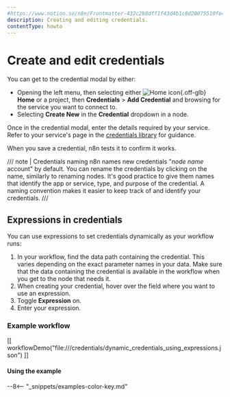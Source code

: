 ```yaml
---
#https://www.notion.so/n8n/Frontmatter-432c2b8dff1f43d4b1c8d20075510fe4
description: Creating and editing credentials.
contentType: howto
---
```


# Create and edit credentials

You can get to the credential modal by either: 

* Opening the left menu, then selecting either <span class="inline-image">![Home icon](/_images/common-icons/home.png){.off-glb}</span> **Home** or a project, then **Credentials** > **Add Credential** and browsing for the service you want to connect to.
* Selecting **Create New** in the **Credential** dropdown in a node.

Once in the credential modal, enter the details required by your service. Refer to your service's page in the [credentials library](/integrations/builtin/credentials/) for guidance.

When you save a credential, n8n tests it to confirm it works.

/// note | Credentials naming
n8n names new credentials "*node name* account" by default. You can rename the credentials by clicking on the name, similarly to renaming nodes. It's good practice to give them names that identify the app or service, type, and purpose of the credential. A naming convention makes it easier to keep track of and identify your credentials.
///

## Expressions in credentials

You can use expressions to set credentials dynamically as your workflow runs:

1. In your workflow, find the data path containing the credential. This varies depending on the exact parameter names in your data. Make sure that the data containing the credential is available in the workflow when you get to the node that needs it.
1. When creating your credential, hover over the field where you want to use an expression.
1. Toggle **Expression** on.
1. Enter your expression.

### Example workflow

[[ workflowDemo("file:///credentials/dynamic_credentials_using_expressions.json") ]]

#### Using the example

--8<-- "_snippets/examples-color-key.md"
